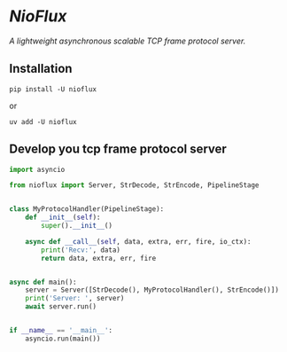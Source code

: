 # *NioFlux*

*A lightweight asynchronous scalable TCP frame protocol server.*

## Installation

```
pip install -U nioflux
```

or

```
uv add -U nioflux
```

## Develop you tcp frame protocol server

```python
import asyncio

from nioflux import Server, StrDecode, StrEncode, PipelineStage


class MyProtocolHandler(PipelineStage):
    def __init__(self):
        super().__init__()

    async def __call__(self, data, extra, err, fire, io_ctx):
        print('Recv:', data)
        return data, extra, err, fire


async def main():
    server = Server([StrDecode(), MyProtocolHandler(), StrEncode()])
    print('Server: ', server)
    await server.run()


if __name__ == '__main__':
    asyncio.run(main())
```
